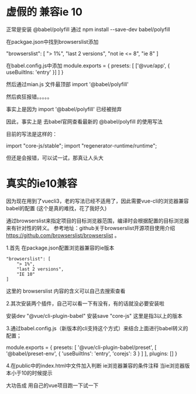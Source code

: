 # 虚假的 兼容ie 10 

正常是安装 @babel/polyfill   通过 npm install --save-dev babel/polyfill

在packgae.json中找到browserslist添加

 "browserslist": [
    "> 1%",
    "last 2 versions",
    "not ie <= 8",
    "ie 8"
  ]

在babel.config.js中添加 
  module.exports = {
    presets: [
      ['@vue/app', {
        useBuiltIns: 'entry'
    }]
    ]
  }




然后通过mian.js 文件最顶部  import '@babel/polyfill'


然后疯狂报错。。。。。

事实上是因为 import '@babel/polyfill' 已经被抛弃

因此，事实上是 去babel官网查看最新的 @babel/polyfill 的使用写法

目前的写法是这样的：

import "core-js/stable";
import "regenerator-runtime/runtime";


但还是会报错，可以试一试，那真让人头大





# 真实的ie10兼容

因为现在用到了vuecli3，老的写法已经不适用了，因此需要vue-cli的浏览器兼容babel的配置 (这个是真的难找，花了我好久)

通过browserslist来指定项目的目标浏览器范围，编译时会根据配置的目标浏览器来有针对性的转义。
参考地址：github关于browserslist开源项目使用介绍 https://github.com/browserslist/browserslist 。



1.首先 在package.json配置浏览器兼容的ie版本

    "browserslist": [
        "> 1%",
        "last 2 versions",
        "IE 10"
    ]

这里的 browserslist 内容的含义可以自己去搜索查看

2.其次安装两个插件，自己可以看一下有没有，有的话就没必要安装啦 

安装dev  "@vue/cli-plugin-babel"
安装save  "core-js" 这里是指3以上的版本




3.通过babel.config.js（新版本的cli支持这个方式）来结合上面进行babel转义的配置；


module.exports = {
    presets: [
        '@vue/cli-plugin-babel/preset', [
            '@babel/preset-env',
            {
                'useBuiltIns': 'entry',
                'corejs': 3
            }
        ]
    ],
    plugins: []
}

4.在public中的index.html中文件加入判断 ie浏览器兼容的条件注释 <!--[if lt IE 10]>  请使用高版本浏览器 !!! <![endif]-->  当ie浏览器版本小于10的时候提示



大功告成 用自己的vue项目跑一下试一下  


















